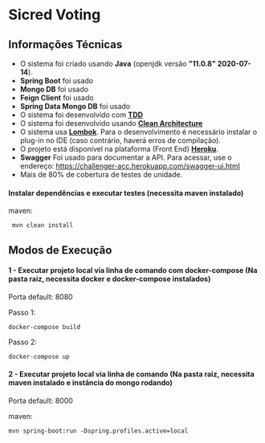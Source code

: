 # Sicred Voting



## Informações Técnicas
* O sistema foi criado usando **Java** (openjdk versão **"11.0.8" 2020-07-14**).
* **Spring Boot** foi usado
* **Mongo DB** foi usado
* **Feign Client** foi usado
* **Spring Data Mongo DB** foi usado
* O sistema foi desenvolvido com **[TDD](https://pt.wikipedia.org/wiki/Test_Driven_Development)**
* O sistema foi desenvolvido usando **[Clean Architecture](https://stackoverflow.com/tags/clean-architecture/info)**
* O sistema usa **[Lombok](https://projectlombok.org/)**. Para o desenvolvimento é necessário instalar o plug-in no IDE (caso contrário, haverá erros de compilação).
* O projeto está disponível na plataforma (Front End) **[Heroku](https://challenge-acc-webapp.herokuapp.com/)**.
* **Swagger** Foi usado para documentar a API. Para acessar, use o endereço: https://challenger-acc.herokuapp.com/swagger-ui.html
* Mais de 80% de cobertura de testes de unidade.



#### Instalar dependências e executar testes (necessita maven instalado)

maven:

```
 mvn clean install
```

## Modos de Execução


#### 1 - Executar projeto local via linha de comando com docker-compose (Na pasta raiz, necessita docker e docker-compose instalados)

Porta default: 8080

Passo 1:

```
docker-compose build
```

Passo 2:

```
docker-compose up 
```


#### 2 - Executar projeto local via linha de comando (Na pasta raiz, necessita maven instalado e instância do mongo rodando)

Porta default: 8000


maven:

```
mvn spring-boot:run -Dspring.profiles.active=local
```




